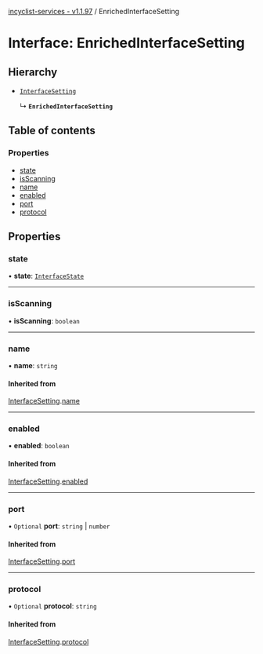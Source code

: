 [incyclist-services - v1.1.97](../README.md) / EnrichedInterfaceSetting

# Interface: EnrichedInterfaceSetting

## Hierarchy

- [`InterfaceSetting`](InterfaceSetting.md)

  ↳ **`EnrichedInterfaceSetting`**

## Table of contents

### Properties

- [state](EnrichedInterfaceSetting.md#state)
- [isScanning](EnrichedInterfaceSetting.md#isscanning)
- [name](EnrichedInterfaceSetting.md#name)
- [enabled](EnrichedInterfaceSetting.md#enabled)
- [port](EnrichedInterfaceSetting.md#port)
- [protocol](EnrichedInterfaceSetting.md#protocol)

## Properties

### state

• **state**: [`InterfaceState`](../README.md#interfacestate)

___

### isScanning

• **isScanning**: `boolean`

___

### name

• **name**: `string`

#### Inherited from

[InterfaceSetting](InterfaceSetting.md).[name](InterfaceSetting.md#name)

___

### enabled

• **enabled**: `boolean`

#### Inherited from

[InterfaceSetting](InterfaceSetting.md).[enabled](InterfaceSetting.md#enabled)

___

### port

• `Optional` **port**: `string` \| `number`

#### Inherited from

[InterfaceSetting](InterfaceSetting.md).[port](InterfaceSetting.md#port)

___

### protocol

• `Optional` **protocol**: `string`

#### Inherited from

[InterfaceSetting](InterfaceSetting.md).[protocol](InterfaceSetting.md#protocol)
